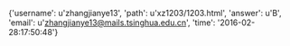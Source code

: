 {'username': u'zhangjianye13', 'path': u'xz1203/1203.html', 'answer': u'B', 'email': u'zhangjianye13@mails.tsinghua.edu.cn', 'time': '2016-02-28:17:50:48'}